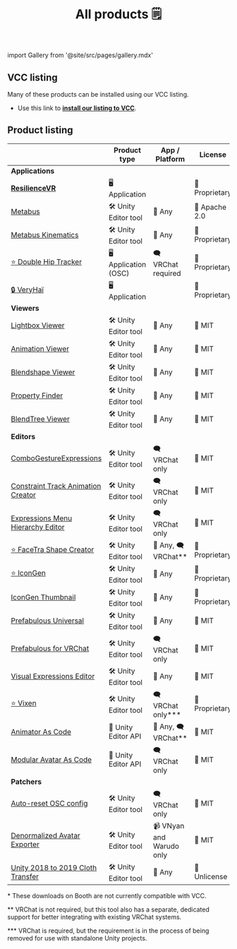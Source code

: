 ﻿---
title: All products 🗒️
sidebar_position: 1
hide_table_of_contents: true
hide_title: true
description: Documentation and gallery of Haï's tools and apps
---

import Gallery from '@site/src/pages/gallery.mdx'

<Gallery />

## VCC listing

Many of these products can be installed using our VCC listing.

- Use this link to **[install our listing to VCC](vcc://vpm/addRepo?url=https://hai-vr.github.io/vpm-listing/index.json)**.

## Product listing

|                                                                                     | Product type          | App / Platform           | License        | Booth                                                | VCC? |
|-------------------------------------------------------------------------------------|-----------------------|--------------------------|----------------|------------------------------------------------------|------|
| **Applications**                                                                    |                       |                          |                |                                                      |      |
| [**ResilienceVR**](./resilience)                                                    | 🖥️ Application       |                          | 🚫 Proprietary |                                                      |      |
| [Metabus](./resilience/metabus)                                                     | 🛠️ Unity Editor tool | 🌊 Any                   | 🚁 Apache 2.0  |                                                      |      |
| [Metabus Kinematics](./resilience/metabus)                                          | 🛠️ Unity Editor tool | 🌊 Any                   | 🚫 Proprietary |                                                      |      |
| [⭐ Double Hip Tracker](./products/double-hip-tracker)                               | 🖥️ Application (OSC) | 🗨️ VRChat required      | 🚫 Proprietary |                                                      |      |
| [🔒 VeryHaï](./products/very-h)                                                     | 🖥️️ Application      |                          | 🚫 Proprietary |                                                      |      |
| **Viewers**                                                                         |                       |                          |                |                                                      |      |
| [Lightbox Viewer](./products/lightbox-viewer)                                       | 🛠️ Unity Editor tool | 🌊 Any                   | 🏫 MIT         | ~~[Booth](https://hai-vr.booth.pm/items/3870813)~~\* | ✅    |
| [Animation Viewer](./products/animation-viewer)                                     | 🛠️ Unity Editor tool | 🌊 Any                   | 🏫 MIT         | ~~[Booth](https://hai-vr.booth.pm/items/3625699)~~\* | ✅    |
| [Blendshape Viewer](./products/blendshape-viewer)                                   | 🛠️ Unity Editor tool | 🌊 Any                   | 🏫 MIT         | ~~[Booth](https://hai-vr.booth.pm/items/3582541)~~\* | ✅    |
| [Property Finder](./products/property-finder)                                       | 🛠️ Unity Editor tool | 🌊 Any                   | 🏫 MIT         |                                                      | ✅    |
| [BlendTree Viewer](./products/blendtree-viewer)                                     | 🛠️ Unity Editor tool | 🌊 Any                   | 🏫 MIT         |                                                      | ✅    |
| **Editors**                                                                         |                       |                          |                |                                                      |      |
| [ComboGestureExpressions](./products/combo-gesture-expressions)                     | 🛠️ Unity Editor tool | 🗨️ VRChat only          | 🏫 MIT         | ~~[Booth](https://hai-vr.booth.pm/items/2219616)~~\* | ✅    |
| [Constraint Track Animation Creator](./products/constraint-track-animation-creator) | 🛠️ Unity Editor tool | 🗨️ VRChat only          | 🏫 MIT         | [Booth](https://hai-vr.booth.pm/items/3532857)       |      |
| [Expressions Menu Hierarchy Editor](./products/expressions-menu-hierarchy-editor)   | 🛠️ Unity Editor tool | 🗨️ VRChat only          | 🏫 MIT         | [Booth](https://hai-vr.booth.pm/items/3696355)       |      |
| [⭐ FaceTra Shape Creator](./products/facetra-shape-creator)                         | 🛠️ Unity Editor tool | 🌊 Any, 🗨️ VRChat\*\*   | 🚫 Proprietary |                                                      |      |
| [⭐ IconGen](./products/icon-gen)                                                    | 🛠️ Unity Editor tool | 🌊 Any                   | 🚫 Proprietary |                                                      |      |
| [IconGen Thumbnail](./products/icon-gen#capture-thumbnails-for-vrchat-in-play-mode) | 🛠️ Unity Editor tool | 🌊 Any                   | 🚫 Proprietary | [Booth](https://hai-vr.booth.pm/items/5092126)       |      |
| [Prefabulous Universal](./products/prefabulous)                                     | 🛠️ Unity Editor tool | 🌊 Any                   | 🏫 MIT         |                                                      | ✅    |
| [Prefabulous for VRChat](./products/prefabulous)                                    | 🛠️ Unity Editor tool | 🗨️ VRChat only          | 🏫 MIT         |                                                      | ✅    |
| [Visual Expressions Editor](./products/visual-expressions-editor)                   | 🛠️ Unity Editor tool | 🌊 Any                   | 🏫 MIT         | ~~[Booth](https://hai-vr.booth.pm/items/3708550)~~\* | ✅    |
| [⭐ Vixen](./products/vixen)                                                         | 🛠️ Unity Editor tool | 🗨️ VRChat only\*\*\*    | 🚫 Proprietary |                                                      |      |
| [Animator As Code](./products/animator-as-code)                                     | 📐 Unity Editor API   | 🌊 Any, 🗨️ VRChat\*\*   | 🏫 MIT         |                                                      | ✅    |
| [Modular Avatar As Code](./products/animator-as-code/functions/modular-avatar)      | 📐 Unity Editor API   | 🗨️ VRChat only          | 🏫 MIT         |                                                      | ✅    |
| **Patchers**                                                                        |                       |                          |                |                                                      |      |
| [Auto-reset OSC config](./products/auto-reset-osc-config)                           | 🛠️ Unity Editor tool | 🗨️ VRChat only          | 🏫 MIT         |                                                      | ✅    |
| [Denormalized Avatar Exporter](./products/denormalized-avatar-exporter)             | 🛠️ Unity Editor tool | 📹 VNyan and Warudo only | 🏫 MIT         |                                                      |      |
| [Unity 2018 to 2019 Cloth Transfer](./products/cloth-transfer)                      | 🛠️ Unity Editor tool | 🌊 Any                   | 🌲 Unlicense   | [Booth](https://hai-vr.booth.pm/items/3136328)       |      |

\* These downloads on Booth are not currently compatible with VCC.

\*\* VRChat is not required, but this tool also has a separate, dedicated support for better integrating with existing VRChat systems.

\*\*\* VRChat is required, but the requirement is in the process of being removed for use with standalone Unity projects.
